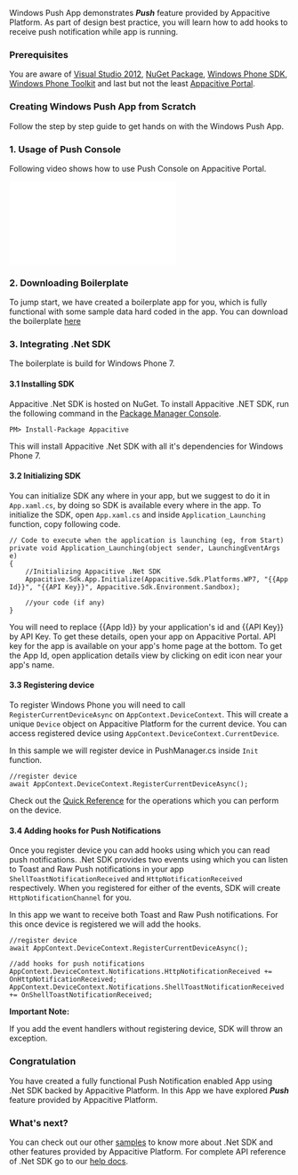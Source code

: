 ﻿Windows Push App demonstrates ***Push*** feature provided by Appacitive Platform. As part of design best practice, you will learn how to add hooks to receive push notification while app is running.

### Prerequisites

You are aware of <a target="_blank" href="http://www.visualstudio.com/">Visual Studio 2012</a>, <a target="_blank" href="http://www.nuget.org/">NuGet Package</a>, <a target="_blank" href="https://dev.windowsphone.com/en-us/downloadsdk">Windows Phone SDK</a>, <a target="_blank" href="http://phone.codeplex.com/"> Windows Phone Toolkit</a> and last but not the least <a target="_blank" href="https://portal.appacitive.com/">Appacitive Portal</a>.


### Creating Windows Push App from Scratch

Follow the step by step guide to get hands on with the Windows Push App.

### 1. Usage of Push Console

Following video shows how to use Push Console on Appacitive Portal.

<iframe src="//player.vimeo.com/video/89849527?byline=0&amp;portrait=0" frameborder="0" webkitallowfullscreen mozallowfullscreen allowfullscreen></iframe>



### 2. Downloading Boilerplate

To jump start, we have created a boilerplate app for you, which is fully functional with some sample data hard coded in the app. You can download the boilerplate <a title="Download boilerplate" href="https://github.com/apalsapure/wp-push/archive/boilerplate.zip">here</a>



### 3. Integrating .Net SDK

The boilerplate is build for Windows Phone 7.


#### 3.1 Installing SDK

Appacitive .Net SDK is hosted on NuGet. To install Appacitive .NET SDK, run the following command in the <a href="http://docs.nuget.org/docs/start-here/using-the-package-manager-console" targe="_blank">Package Manager Console</a>.

	PM> Install-Package Appacitive

This will install Appacitive .Net SDK with all it's dependencies for Windows Phone 7.


#### 3.2 Initializing SDK

You can initialize SDK any where in your app, but we suggest to do it in `App.xaml.cs`, by doing so SDK is available every where in the app. To initialize the SDK, open `App.xaml.cs` and inside `Application_Launching` function, copy following code.

	// Code to execute when the application is launching (eg, from Start)
	private void Application_Launching(object sender, LaunchingEventArgs e)
    {
    	//Initializing Appacitive .Net SDK
        Appacitive.Sdk.App.Initialize(Appacitive.Sdk.Platforms.WP7, "{{App Id}}", "{{API Key}}", Appacitive.Sdk.Environment.Sandbox);

        //your code (if any)
    }

You will need to replace {{App Id}} by your application's id and {{API Key}} by API Key. To get these details, open your app on Appacitive Portal. API key for the app is available on your app's home page at the bottom. To get the App Id, open application details view by clicking on edit icon near your app's name.


#### 3.3 Registering device

To register Windows Phone you will need to call `RegisterCurrentDeviceAsync` on `AppContext.DeviceContext`. This will create a unique `Device` object on Appacitive Platform for the current device. You can access registered device using `AppContext.DeviceContext.CurrentDevice`. 

In this sample we will register device in PushManager.cs inside `Init` function. 

    //register device
    await AppContext.DeviceContext.RegisterCurrentDeviceAsync();

Check out the <a target="_blank" href="http://help.appacitive.com/v1.0/index.html#dotnet/push_devices">Quick Reference</a> for the operations which you can perform on the device.

#### 3.4 Adding hooks for Push Notifications

Once you register device you can add hooks using which you can read push notifications. .Net SDK provides two events using which you can listen to Toast and Raw Push notifications in your app `ShellToastNotificationReceived` and `HttpNotificationReceived` respectively. When you registered for either of the events, SDK will create `HttpNotificationChannel` for you.

In this app we want to receive both Toast and Raw Push notifications. For this once device is registered we will add the hooks.

    //register device
    await AppContext.DeviceContext.RegisterCurrentDeviceAsync();

	//add hooks for push notifications
    AppContext.DeviceContext.Notifications.HttpNotificationReceived += OnHttpNotificationReceived;
    AppContext.DeviceContext.Notifications.ShellToastNotificationReceived += OnShellToastNotificationReceived;

**Important Note:**

If you add the event handlers without registering device, SDK will throw an exception.


### Congratulation

You have created a fully functional Push Notification enabled App using .Net SDK backed by Appacitive Platform. In this App we have explored ***Push*** feature provided by Appacitive Platform.

### What's next?
You can check out our other <a title="All Samples based on Appacitive .Net SDK" href="../">samples</a> to know more about .Net SDK and other features provided by Appacitive Platform. For complete API reference of .Net SDK go to our <a target="_blank" title="http://help.appacitive.com" href="http://help.appacitive.com/v1.0/#dotnet">help docs<span class="plxs glyphicon glyphicon-share-alt"></span></a>.